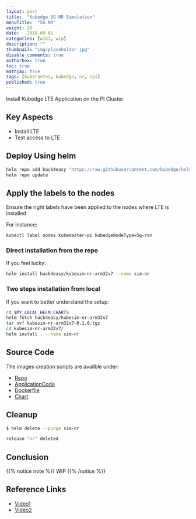 ```yaml
---
layout: post
title:  "Kubedge 5G NR Simulation"
menuTitle:  "5G NR"
weight: 20
date:   2018-09-01
categories: [wiki, wip]
description: ""
thumbnail: "img/placeholder.jpg"
disable_comments: true
authorbox: true
toc: true
mathjax: true
tags: [kubernetes, kubedge, nr, rpi]
published: true
---
```


Install Kubedge LTE Application on the PI Cluster

<!--more-->

## Key Aspects

- Install LTE
- Test access to LTE

## Deploy Using helm

```bash
helm repo add hack4easy "https://raw.githubusercontent.com/kubedge/helmrepos/arm32v7/hack4easy"
helm repo update
```

## Apply the labels to the nodes

Ensure the right labels have been applied to the nodes where LTE is installed

For instance:

```bash
kubectl label nodes kubemaster-pi kubedgeNodeType=5g-ran
```

### Direct installation from the repo

If you feel lucky:

```bash
helm install hack4easy/kubesim-nr-arm32v7 --name sim-nr 
```

### Two steps installation from local

If you want to better understand the setup:

```bash
cd $MY_LOCAL_HELM_CHARTS
helm fetch hack4easy/kubesim-nr-arm32v7
tar xvf kubesim-nr-arm32v7-0.1.0.tgz
cd kubesim-nr-arm32v7/
helm install . --name sim-nr 
```
## Source Code

The images creation scripts are availble under:

- [Repo](https://github.com/kubedge/kubesim_nr)
- [ApplicationCode](https://github.com/kubedge/kubesim_nr/tree/arm32v7/kubesim_nr)
- [Dockerfile](https://github.com/kubedge/kubesim_nr/tree/arm32v7/images/kubesim_nr)
- [Chart](https://github.com/kubedge/kubesim_nr/tree/arm32v7/charts/kubesim-nr-arm32v7)

## Cleanup

```bash
$ helm delete --purge sim-nr

release "nr" deleted
```

## Conclusion

{{% notice note %}}
WIP
{{% /notice %}}

## Reference Links

- [Video1](https://youtu.be/ZyTLMnzehyU?t=1798)
- [Video2](https://www.youtube.com/watch?v=a7MX6ED2zVM)
